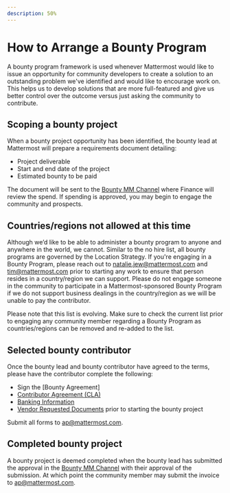 ```yaml
---
description: 50%
---
```


# How to Arrange a Bounty Program

A bounty program framework is used whenever Mattermost would like to issue an opportunity for community developers to create a solution to an outstanding problem we've identified and would like to encourage work on. This helps us to develop solutions that are more full-featured and give us better control over the outcome versus just asking the community to contribute.

## Scoping a bounty project

When a bounty project opportunity has been identified, the bounty lead at Mattermost will prepare a requirements document detailing:

* Project deliverable
* Start and end date of the project
* Estimated bounty to be paid

The document will be sent to the [Bounty MM Channel](https://community.mattermost.com/private-core/channels/developer-bounty-program) where Finance will review the spend. If spending is approved, you may begin to engage the community and prospects.

## Countries/regions not allowed at this time

Although we’d like to be able to administer a bounty program to anyone and anywhere in the world, we cannot. Similar to the no hire list, all bounty programs are governed by the Location Strategy. If you're engaging in a Bounty Program, please reach out to [natalie.jew@mattermost.com](mailto:natalie.jew@mattermost.com) and [tim@mattermost.com](mailto:tim@mattermost.com) prior to starting any work to ensure that person resides in a country/region we can support. Please do not engage someone in the community to participate in a Mattermost-sponsored Bounty Program if we do not support business dealings in the country/region as we will be unable to pay the contributor.

Please note that this list is evolving. Make sure to check the current list prior to engaging any community member regarding a Bounty Program as countries/regions can be removed and re-added to the list.

## Selected bounty contributor

Once the bounty lead and bounty contributor have agreed to the terms, please have the contributor complete the following:

* Sign the \[Bounty Agreement\]
* [Contributor Agreement \(CLA\)](https://mattermost.org/mattermost-contributor-agreement/)
* [Banking Information](https://handbook.mattermost.com/company/how-to-guides-for-staff/how-to-get-paid#payments-made-by-mattermost)
* [Vendor Requested Documents](https://handbook.mattermost.com/operations/finance/spending-company-money/procurement/how-to-on-board-as-a-vendor#new-vendor-or-contractor) prior to starting the bounty project

Submit all forms to [ap@mattermost.com](mailto:ap@mattermost.com).

## Completed bounty project

A bounty project is deemed completed when the bounty lead has submitted the approval in the [Bounty MM Channel](https://community-release.mattermost.com/private-core/channels/developer-bounty-program) with their approval of the submission. At which point the community member may submit the invoice to [ap@mattermost.com](mailto:ap@mattermost.com).
